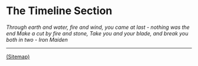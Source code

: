 # The Timeline Section

_Through earth and water, fire and wind, you came at last - nothing was the end_
_Make a cut by fire and stone, Take you and your blade, and break you both
in two - Iron Maiden_

---

[(Sitemap)](https://github.com/way-of-the-sunvox/Way-of-the-SunVox/blob/master/Sitemap.md)
